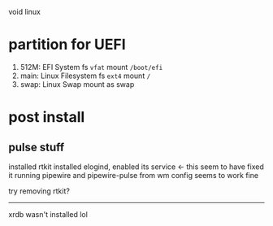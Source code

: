 void linux

# partition for UEFI

1. 512M: EFI System fs `vfat` mount `/boot/efi`
2. main: Linux Filesystem fs `ext4` mount `/`
3. swap: Linux Swap mount as swap

# post install

## pulse stuff

installed rtkit
installed elogind, enabled its service <- this seem to have fixed it
running pipewire and pipewire-pulse from wm config seems to work fine

try removing rtkit?

---
xrdb wasn't installed lol
